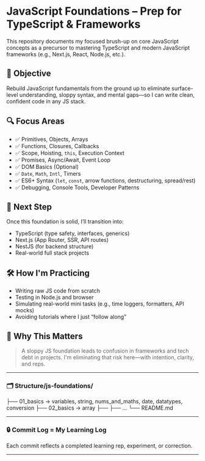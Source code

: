 # JavaScript Foundations – Prep for TypeScript & Frameworks

This repository documents my focused brush-up on core JavaScript concepts as a precursor to mastering TypeScript and modern JavaScript frameworks (e.g., Next.js, React, Node.js, etc.).

## 🎯 Objective

Rebuild JavaScript fundamentals from the ground up to eliminate surface-level understanding, sloppy syntax, and mental gaps—so I can write clean, confident code in any JS stack.

## 🔍 Focus Areas

- ✅ Primitives, Objects, Arrays
- ✅ Functions, Closures, Callbacks
- ✅ Scope, Hoisting, `this`, Execution Context
- ✅ Promises, Async/Await, Event Loop
- ✅ DOM Basics (Optional)
- ✅ `Date`, `Math`, `Intl`, Timers
- ✅ ES6+ Syntax (`let`, `const`, arrow functions, destructuring, spread/rest)
- ✅ Debugging, Console Tools, Developer Patterns

## 🚀 Next Step

Once this foundation is solid, I’ll transition into:

- TypeScript (type safety, interfaces, generics)
- Next.js (App Router, SSR, API routes)
- NestJS (for backend structure)
- Real-world full stack projects

## 🛠️ How I'm Practicing

- Writing raw JS code from scratch
- Testing in Node.js and browser
- Simulating real-world mini tasks (e.g., time loggers, formatters, API mocks)
- Avoiding tutorials where I just “follow along”

## 🧠 Why This Matters

> A sloppy JS foundation leads to confusion in frameworks and tech debt in projects. I'm eliminating that risk here—with intention, clarity, and reps.

---

### 🗂️ Structure/js-foundations/
├── 01_basics -> variables, string, nums_and_maths, date, datatypes, conversion
├── 02_basics -> array
├── 
├── …
└── README.md

---

### 🔒 Commit Log = My Learning Log

Each commit reflects a completed learning rep, experiment, or correction.

---
